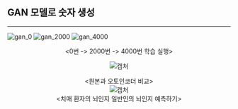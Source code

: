 ## GAN 모델로 숫자 생성  
----  
![gan_0](https://user-images.githubusercontent.com/73810942/160229529-9e3dd1ab-60ec-49e9-9fc1-1774149231e8.png)
![gan_2000](https://user-images.githubusercontent.com/73810942/160229530-66028dee-14de-4bc0-b846-2b8973a4158f.png)
![gan_4000](https://user-images.githubusercontent.com/73810942/160229532-22257fc0-ac3e-4b0a-8af3-e66983156866.png)  
<div align=center>
<0번 -> 2000번 -> 4000번 학습 실행>   
  
  ![캡처](https://user-images.githubusercontent.com/73810942/160230266-8c432384-4165-4b43-8ef1-c20013210a71.PNG)
  
  <원본과 오토인코더 비교>  
    ![캡처](https://user-images.githubusercontent.com/73810942/161225181-d67bea51-046b-437e-9d41-271a5f7951c0.PNG)  
    <치매 환자의 뇌인지 일반인의 뇌인지 예측하기>

  </div>

